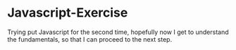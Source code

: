 # Javascript-Exercise
Trying put Javascript for the second time, hopefully now I get to understand the fundamentals, so that I can proceed to the next step.